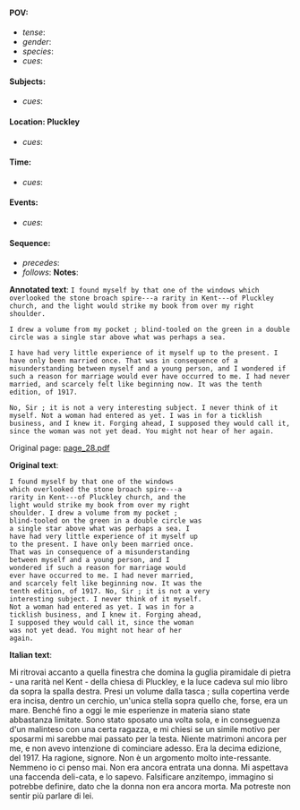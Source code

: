 #### POV: 
  - *tense*:
  - *gender*:
  - *species*:
  - *cues*:
#### Subjects:
  - *cues*:
#### Location: Pluckley
  - *cues*:
#### Time:
  - *cues*:
#### Events:
  - *cues*:
#### Sequence:
  - *precedes*: 
  - *follows*:
**Notes**:


**Annotated text**:
`I found myself by that one of the windows which overlooked the stone broach spire---a rarity in Kent---of Pluckley church, and the light would strike my book from over my right shoulder.`

`I drew a volume from my pocket ; blind-tooled on the green in a double circle was a single star above what was perhaps a sea.`

`I have had very little experience of it myself up to the present. I have only been married once. That was in consequence of a misunderstanding between myself and a young person, and I wondered if such a reason for marriage would ever have occurred to me. I had never married, and scarcely felt like beginning now. It was the tenth edition, of 1917.`

`No, Sir ; it is not a very interesting subject. I never think of it myself. Not a woman had entered as yet. I was in for a ticklish business, and I knew it. Forging ahead, I supposed they would call it, since the woman was not yet dead. You might not hear of her again.`

Original page:
[page_28.pdf](https://github.com/vigji/cainjb/blob/main/source_material/pages/page_28.pdf)

**Original text**:
```
I found myself by that one of the windows 
which overlooked the stone broach spire---a 
rarity in Kent---of Pluckley church, and the 
light would strike my book from over my right 
shoulder. I drew a volume from my pocket ; 
blind-tooled on the green in a double circle was 
a single star above what was perhaps a sea. I 
have had very little experience of it myself up 
to the present. I have only been married once. 
That was in consequence of a misunderstanding 
between myself and a young person, and I 
wondered if such a reason for marriage would 
ever have occurred to me. I had never married, 
and scarcely felt like beginning now. It was the 
tenth edition, of 1917. No, Sir ; it is not a very 
interesting subject. I never think of it myself. 
Not a woman had entered as yet. I was in for a 
ticklish business, and I knew it. Forging ahead, 
I supposed they would call it, since the woman 
was not yet dead. You might not hear of her 
again. 
```

**Italian text**:

Mi ritrovai accanto a quella finestra che domina la guglia piramidale di pietra - una rarità nel Kent - della chiesa di Pluckley, e la luce cadeva sul mio libro da sopra la spalla destra. Presi un volume dalla tasca ; sulla copertina verde era incisa, dentro un cerchio, un'unica stella sopra quello che, forse, era un mare.
Benché fino a oggi le mie esperienze in materia siano state abbastanza limitate. Sono stato sposato una volta sola, e in conseguenza d'un malinteso con una certa ragazza, e mi chiesi se un simile motivo per sposarmi mi sarebbe mai passato per la testa. Niente matrimoni ancora per me, e non avevo intenzione di cominciare adesso. Era la decima edizione, del 1917.
Ha ragione, signore. Non è un argomento molto inte-ressante. Nemmeno io ci penso mai. Non era ancora entrata una donna. Mi aspettava una faccenda deli-cata, e lo sapevo. Falsificare anzitempo, immagino si potrebbe definire, dato che la donna non era ancora morta. Ma potreste non sentir più parlare di lei.

